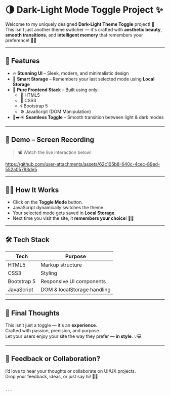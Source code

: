 
# 🌗 Dark-Light Mode Toggle Project ✨

Welcome to my uniquely designed **Dark-Light Theme Toggle** project! 🎨  
This isn't just another theme switcher — it's crafted with **aesthetic beauty**, **smooth transitions**, and **intelligent memory** that remembers your preference! 💾💡

---

## 🚀 Features

- 🔥 **Stunning UI** – Sleek, modern, and minimalistic design
- 🧠 **Smart Storage** – Remembers your last selected mode using **Local Storage**
- 🎯 **Pure Frontend Stack** – Built using only:
  - 🧱 HTML5
  - 🎨 CSS3
  - 🌀 Bootstrap 5
  - ⚙️ JavaScript (DOM Manipulation)
- 🌙➡️☀️ **Seamless Toggle** – Smooth transition between light & dark modes

---

## 🎥 Demo – Screen Recording

> 📽️ Watch the live interaction below!


https://github.com/user-attachments/assets/62c105b8-640c-4cec-89ed-552a05793de5




---

## 🧑‍💻 How It Works

- Click on the **Toggle Mode** button.
- JavaScript dynamically switches the theme.
- Your selected mode gets saved in **Local Storage**.
- Next time you visit the site, it **remembers your choice**! 🧠✅

---

## 🛠️ Tech Stack

| Tech         | Purpose                     |
|--------------|-----------------------------|
| HTML5        | Markup structure            |
| CSS3         | Styling                     |
| Bootstrap 5  | Responsive UI components    |
| JavaScript   | DOM & localStorage handling |

---

## 💬 Final Thoughts

This isn’t just a toggle — it's an **experience**.  
Crafted with passion, precision, and purpose.  
Let your users enjoy your site the way they prefer — **in style**. 💡💻

---

## 📩 Feedback or Collaboration?

I’d love to hear your thoughts or collaborate on UI/UX projects.  
Drop your feedback, ideas, or just say hi! 🤝✨

```

---


